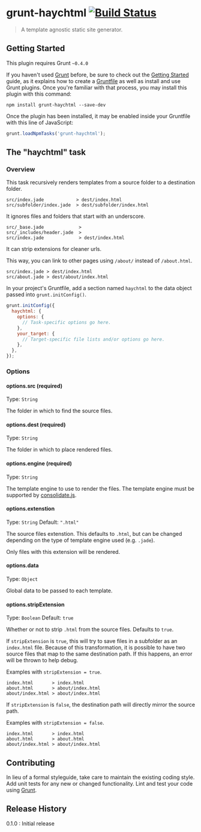 # grunt-haychtml [![Build Status](https://travis-ci.org/timrwood/grunt-haychtml.png?branch=master)](https://travis-ci.org/timrwood/grunt-haychtml)

> A template agnostic static site generator.

## Getting Started
This plugin requires Grunt `~0.4.0`

If you haven't used [Grunt](http://gruntjs.com/) before, be sure to check out the [Getting Started](http://gruntjs.com/getting-started) guide, as it explains how to create a [Gruntfile](http://gruntjs.com/sample-gruntfile) as well as install and use Grunt plugins. Once you're familiar with that process, you may install this plugin with this command:

```shell
npm install grunt-haychtml --save-dev
```

Once the plugin has been installed, it may be enabled inside your Gruntfile with this line of JavaScript:

```js
grunt.loadNpmTasks('grunt-haychtml');
```

## The "haychtml" task

### Overview

This task recursively renders templates from a source folder to a destination folder.

```
src/index.jade            > dest/index.html
src/subfolder/index.jade  > dest/subfolder/index.html
```

It ignores files and folders that start with an underscore.

```
src/_base.jade             >
src/_includes/header.jade  >
src/index.jade             > dest/index.html
```

It can strip extensions for cleaner urls.

This way, you can link to other pages using `/about/` instead of `/about.html`.

```
src/index.jade > dest/index.html
src/about.jade > dest/about/index.html
```


In your project's Gruntfile, add a section named `haychtml` to the data object passed into `grunt.initConfig()`.

```js
grunt.initConfig({
  haychtml: {
    options: {
      // Task-specific options go here.
    },
    your_target: {
      // Target-specific file lists and/or options go here.
    },
  },
});
```

### Options

#### options.src (required)
Type: `String`

The folder in which to find the source files.

#### options.dest (required)
Type: `String`

The folder in which to place rendered files.

#### options.engine (required)
Type: `String`

The template engine to use to render the files.
The template engine must be supported by [consolidate.js](https://github.com/visionmedia/consolidate.js/).

#### options.extenstion
Type: `String`
Default: `".html"`

The source files extenstion. This defaults to `.html`, but can be changed
depending on the type of template engine used (e.g. `.jade`).

Only files with this extension will be rendered.

#### options.data
Type: `Object`

Global data to be passed to each template.

#### options.stripExtension
Type: `Boolean`
Default: `true`

Whether or not to strip `.html` from the source files. Defaults to `true`.

If `stripExtension` is `true`, this will try to save files in a subfolder
as an `index.html` file. Because of this transformation, it is possible to
have two source files that map to the same destination path. If this happens,
an error will be thrown to help debug.

Examples with `stripExtension = true`.

```
index.html       > index.html
about.html       > about/index.html
about/index.html > about/index.html
```

If `stripExtension` is `false`, the destination path will directly mirror the
source path.

Examples with `stripExtension = false`.

```
index.html       > index.html
about.html       > about.html
about/index.html > about/index.html
```

## Contributing
In lieu of a formal styleguide, take care to maintain the existing coding style. Add unit tests for any new or changed functionality. Lint and test your code using [Grunt](http://gruntjs.com/).

## Release History
0.1.0 : Initial release
